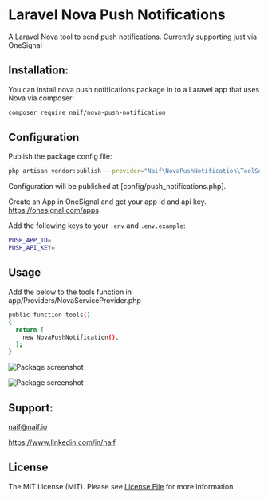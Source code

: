 # Laravel Nova Push Notifications
A Laravel Nova tool to send push notifications. Currently supporting just via OneSignal

## Installation:
You can install nova push notifications package in to a Laravel app that uses Nova via composer:
```bash
composer require naif/nova-push-notification
```

## Configuration
Publish the package config file:
```bash
php artisan vendor:publish --provider="Naif\NovaPushNotification\ToolServiceProvider"
```

Configuration will be published at [config/push_notifications.php].


Create an App in OneSignal and get your app id and api key.
https://onesignal.com/apps

Add the following keys to your `.env` and `.env.example`:
```bash
PUSH_APP_ID=
PUSH_API_KEY=
```

## Usage
Add the below to the tools function in app/Providers/NovaServiceProvider.php

```bash
public function tools()
{
  return [
    new NovaPushNotification(),
  ];
}
```

![Package screenshot](https://raw.githubusercontent.com/naifalshaye/nova-push-notifications/master/screenshots/screen1.png)

![Package screenshot](https://raw.githubusercontent.com/naifalshaye/nova-push-notifications/master/screenshots/screen2.png)



## Support:
naif@naif.io

https://www.linkedin.com/in/naif

## License
The MIT License (MIT). Please see [License File](LICENSE.md) for more information.
